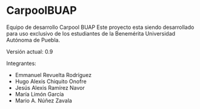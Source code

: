 # CarpoolBUAP
Equipo de desarrollo Carpool BUAP
Este proyecto esta siendo desarrollado para uso exclusivo de los estudiantes de la Benemérita Universidad Autónoma de Puebla.

Versión actual: 0.9

Integrantes:
  - Emmanuel Revuelta Rodríguez
  - Hugo Alexis Chiquito Onofre
  - Jesús Alexis Ramírez Navor
  - María Limón García
  - Mario A. Núñez Zavala
